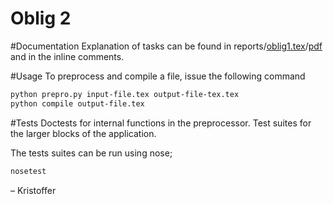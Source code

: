 Oblig 2
==================

#Documentation
Explanation of tasks can be found in reports/[oblig1.tex](https://github.com/UiO-INF3331/INF3331-Kristoffer/tree/master/oblig2/report/oblig2.tex)/[pdf](https://github.com/UiO-INF3331/INF3331-Kristoffer/tree/master/oblig2/report/oblig2.pdf) and in the inline comments.

#Usage
To preprocess and compile a file, issue the following command

```bash
python prepro.py input-file.tex output-file-tex.tex
python compile output-file.tex
```

#Tests
Doctests for internal functions in the preprocessor. Test suites for the larger blocks of the application.

The tests suites can be run using nose;

```bash
nosetest
```

– Kristoffer